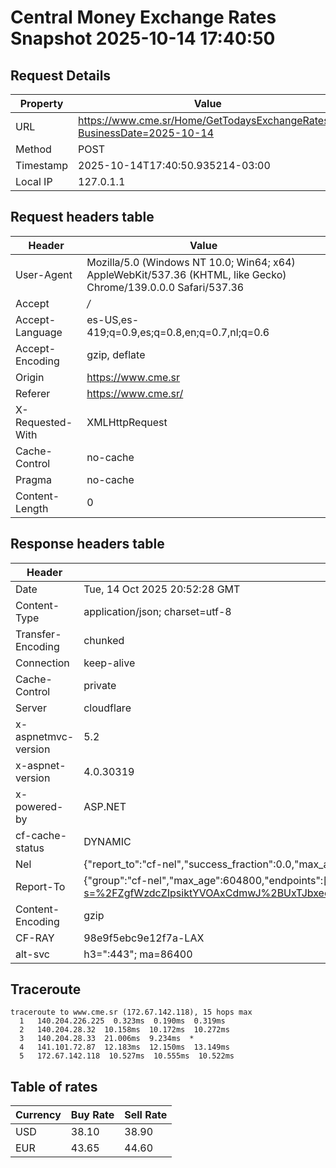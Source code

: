 # Central Money Exchange Rates Snapshot 2025-10-14 17:40:50
## Request Details

| Property | Value |
|----------|-------|
| URL | https://www.cme.sr/Home/GetTodaysExchangeRates/?BusinessDate=2025-10-14 |
| Method | POST |
| Timestamp | 2025-10-14T17:40:50.935214-03:00 |
| Local IP | 127.0.1.1 |
    
## Request headers table

| Header | Value |
|--------|-------|
| User-Agent | Mozilla/5.0 (Windows NT 10.0; Win64; x64) AppleWebKit/537.36 (KHTML, like Gecko) Chrome/139.0.0.0 Safari/537.36 |
| Accept | */* |
| Accept-Language | es-US,es-419;q=0.9,es;q=0.8,en;q=0.7,nl;q=0.6 |
| Accept-Encoding | gzip, deflate |
| Origin | https://www.cme.sr |
| Referer | https://www.cme.sr/ |
| X-Requested-With | XMLHttpRequest |
| Cache-Control | no-cache |
| Pragma | no-cache |
| Content-Length | 0 |

    
## Response headers table
| Header | Value |
|--------|-------|
| Date | Tue, 14 Oct 2025 20:52:28 GMT |
| Content-Type | application/json; charset=utf-8 |
| Transfer-Encoding | chunked |
| Connection | keep-alive |
| Cache-Control | private |
| Server | cloudflare |
| x-aspnetmvc-version | 5.2 |
| x-aspnet-version | 4.0.30319 |
| x-powered-by | ASP.NET |
| cf-cache-status | DYNAMIC |
| Nel | {"report_to":"cf-nel","success_fraction":0.0,"max_age":604800} |
| Report-To | {"group":"cf-nel","max_age":604800,"endpoints":[{"url":"https://a.nel.cloudflare.com/report/v4?s=%2FZgfWzdcZIpsiktYVOAxCdmwJ%2BUxTJbxecE8qZdmPgIyRMAdpX0gCB1dPGwyfl8ZNMdlMW04B5B9HAeF9qbIZotiAQRPeZZ6kvI%3D"}]} |
| Content-Encoding | gzip |
| CF-RAY | 98e9f5ebc9e12f7a-LAX |
| alt-svc | h3=":443"; ma=86400 |

## Traceroute 

```
traceroute to www.cme.sr (172.67.142.118), 15 hops max
  1   140.204.226.225  0.323ms  0.190ms  0.319ms 
  2   140.204.28.32  10.158ms  10.172ms  10.272ms 
  3   140.204.28.33  21.006ms  9.234ms  * 
  4   141.101.72.87  12.183ms  12.150ms  13.149ms 
  5   172.67.142.118  10.527ms  10.555ms  10.522ms 

```


## Table of rates

| Currency | Buy Rate | Sell Rate |
|----------|----------|-----------|
| USD | 38.10 | 38.90 |
| EUR | 43.65 | 44.60 |
